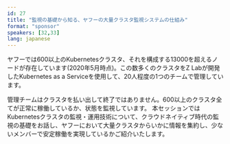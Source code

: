 ```yaml
---
id: 27
title: "監視の基礎から知る、ヤフーの大量クラスタ監視システムの仕組み"
format: "sponsor"
speakers: [32,33]
lang: japanese
---
```


ヤフーでは600以上のKubernetesクラスタ、それを構成する13000を超えるノードが存在しています(2020年5月時点)。この数多くのクラスタをZ Labが開発したKubernetes as a Serviceを使用して、20人程度の1つのチームで管理しています。

管理チームはクラスタを払い出して終了ではありません。600以上のクラスタ全てが正常に稼働しているか、状態を監視しています。
本セッションではKubernetesクラスタの監視・運用技術について、クラウドネイティブ時代の監視の基礎をお話し、ヤフーにおいて大量クラスタからいかに情報を集約し、少ないメンバーで安定稼働を実現しているかご紹介いたします。
